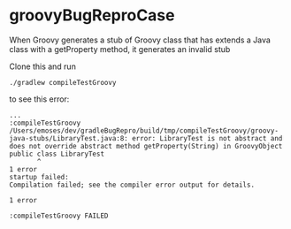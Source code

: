 # groovyBugReproCase
When Groovy generates a stub of Groovy class that has extends a Java class with a getProperty method, it generates an invalid stub

Clone this and run 

    ./gradlew compileTestGroovy

to see this error:

```
...
:compileTestGroovy
/Users/emoses/dev/gradleBugRepro/build/tmp/compileTestGroovy/groovy-java-stubs/LibraryTest.java:8: error: LibraryTest is not abstract and does not override abstract method getProperty(String) in GroovyObject
public class LibraryTest
       ^
1 error
startup failed:
Compilation failed; see the compiler error output for details.

1 error

:compileTestGroovy FAILED
```
